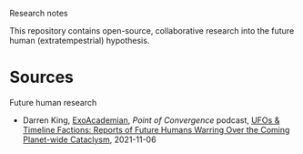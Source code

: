 Research notes

This repository contains open-source, collaborative research into the future human (extratempestrial) hypothesis.


# Sources

Future human research

- Darren King, [ExoAcademian](https://twitter.com/ExoAcademian), *Point of Convergence* podcast, [UFOs & Timeline Factions: Reports of Future Humans Warring Over the Coming Planet-wide Cataclysm](https://pointofconvergence.net/ufos-timeline-factions-reports-of-future-humans-warring-over-the-coming-planet-wide-cataclysm/), 2021-11-06
